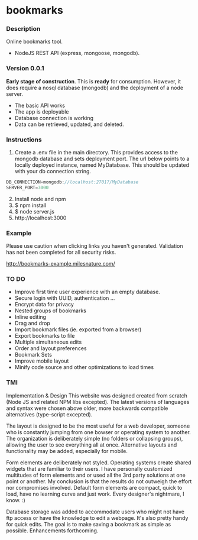# bookmarks

### Description
Online bookmarks tool.
* NodeJS REST API (express, mongoose, mongodb). 

### Version 0.0.1 
__Early stage of construction__. This is __ready__ for consumption. However, it does require a nosql database (mongodb) and the deployment of a node server. 
* The basic API works
* The app is deployable
* Database connection is working
* Data can be retrieved, updated, and deleted.

### Instructions
1. Create a .env file in the main directory. This provides access to the mongodb database and sets deployment port. The url below points to a locally deployed instance, named MyDatabase. This should be updated with your db connection string.
```javascript
DB_CONNECTION=mongodb://localhost:27017/MyDatabase
SERVER_PORT=3000
```
2. Install node and npm
3. $ npm install
4. $ node server.js
5. http://localhost:3000

### Example
Please use caution when clicking links you haven't generated. Validation has not been completed for all security risks.

http://bookmarks-example.milesnature.com/

### TO DO
* Improve first time user experience with an empty database.
* Secure login with UUID, authentication ...
* Encrypt data for privacy
* Nested groups of bookmarks
* Inline editing
* Drag and drop
* Import bookmark files (ie. exported from a browser)
* Export bookmarks to file
* Multiple simultaneous edits
* Order and layout preferences
* Bookmark Sets
* Improve mobile layout
* Minify code source and other optimizations to load times 

### TMI
Implementation & Design
This website was designed created from scratch (Node JS and related NPM libs excepted). The latest versions of languages and syntax were chosen above older, more backwards compatible alternatives (type-script excepted).

The layout is designed to be the most useful for a web developer, someone who is constantly jumping from one bowser or operating system to another. The organization is deliberately simple (no folders or collapsing groups), allowing the user to see everything all at once. Alternative layouts and functionality may be added, especially for mobile.

Form elements are deliberately not styled. Operating systems create shared widgets that are familiar to their users. I have personally customized multitudes of form elements and or used all the 3rd party solutions at one point or another. My conclusion is that the results do not outweigh the effort nor compromises involved. Default form elements are compact, quick to load, have no learning curve and just work. Every designer's nightmare, I know. :)

Database storage was added to accommodate users who might not have ftp access or have the knowledge to edit a webpage. It's also pretty handy for quick edits. The goal is to make saving a bookmark as simple as possible. Enhancements forthcoming.
